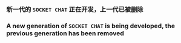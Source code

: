 ### 新一代的 `SOCKET CHAT` 正在开发，上一代已被删除

### A new generation of `SOCKET CHAT` is being developed, the previous generation has been removed
